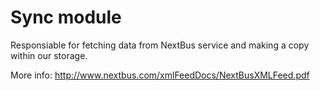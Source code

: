 # Sync module

Responsiable for fetching data from NextBus service and making a copy within our storage.

More info: http://www.nextbus.com/xmlFeedDocs/NextBusXMLFeed.pdf